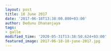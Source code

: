 ```yaml
---
layout: post
title: 18 June 2017
date: '2017-06-18T13:38:00.000+03:00'
author: Dedunu Dhananjaya
tags:
- galle
modified_time: '2020-05-31T13:38:50.624+03:00'
featured_image: 2017-06-18-18-june-2017.jpg
---
```

